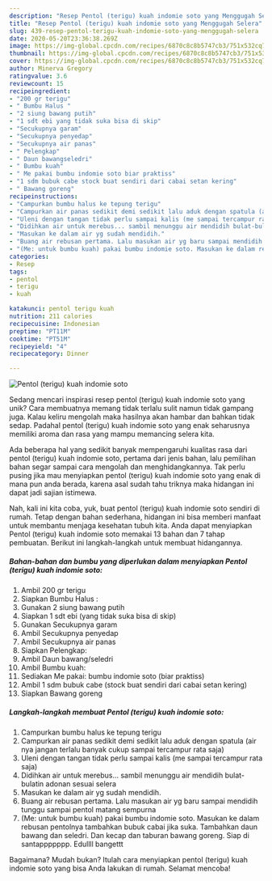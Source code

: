 ```yaml
---
description: "Resep Pentol (terigu) kuah indomie soto yang Menggugah Selera"
title: "Resep Pentol (terigu) kuah indomie soto yang Menggugah Selera"
slug: 439-resep-pentol-terigu-kuah-indomie-soto-yang-menggugah-selera
date: 2020-05-20T23:36:38.269Z
image: https://img-global.cpcdn.com/recipes/6870c8c8b5747cb3/751x532cq70/pentol-terigu-kuah-indomie-soto-foto-resep-utama.jpg
thumbnail: https://img-global.cpcdn.com/recipes/6870c8c8b5747cb3/751x532cq70/pentol-terigu-kuah-indomie-soto-foto-resep-utama.jpg
cover: https://img-global.cpcdn.com/recipes/6870c8c8b5747cb3/751x532cq70/pentol-terigu-kuah-indomie-soto-foto-resep-utama.jpg
author: Minerva Gregory
ratingvalue: 3.6
reviewcount: 15
recipeingredient:
- "200 gr terigu"
- " Bumbu Halus "
- "2 siung bawang putih"
- "1 sdt ebi yang tidak suka bisa di skip"
- "Secukupnya garam"
- "Secukupnya penyedap"
- "Secukupnya air panas"
- " Pelengkap"
- " Daun bawangseledri"
- " Bumbu kuah"
- " Me pakai bumbu indomie soto biar praktiss"
- "1 sdm bubuk cabe stock buat sendiri dari cabai setan kering"
- " Bawang goreng"
recipeinstructions:
- "Campurkan bumbu halus ke tepung terigu"
- "Campurkan air panas sedikit demi sedikit lalu aduk dengan spatula (air nya jangan terlalu banyak cukup sampai tercampur rata saja)"
- "Uleni dengan tangan tidak perlu sampai kalis (me sampai tercampur rata saja)"
- "Didihkan air untuk merebus... sambil menunggu air mendidih bulat-bulatin adonan sesuai selera"
- "Masukan ke dalam air yg sudah mendidih."
- "Buang air rebusan pertama. Lalu masukan air yg baru sampai mendidih tunggu sampai pentol matang sempurna"
- "(Me: untuk bumbu kuah) pakai bumbu indomie soto. Masukan ke dalam rebusan pentolnya tambahkan bubuk cabai jika suka. Tambahkan daun bawang dan seledri. Dan kecap dan taburan bawang goreng. Siap di santappppppp. Edullll bangettt"
categories:
- Resep
tags:
- pentol
- terigu
- kuah

katakunci: pentol terigu kuah 
nutrition: 211 calories
recipecuisine: Indonesian
preptime: "PT11M"
cooktime: "PT51M"
recipeyield: "4"
recipecategory: Dinner

---
```



![Pentol (terigu) kuah indomie soto](https://img-global.cpcdn.com/recipes/6870c8c8b5747cb3/751x532cq70/pentol-terigu-kuah-indomie-soto-foto-resep-utama.jpg)

Sedang mencari inspirasi resep pentol (terigu) kuah indomie soto yang unik? Cara membuatnya memang tidak terlalu sulit namun tidak gampang juga. Kalau keliru mengolah maka hasilnya akan hambar dan bahkan tidak sedap. Padahal pentol (terigu) kuah indomie soto yang enak seharusnya memiliki aroma dan rasa yang mampu memancing selera kita.



Ada beberapa hal yang sedikit banyak mempengaruhi kualitas rasa dari pentol (terigu) kuah indomie soto, pertama dari jenis bahan, lalu pemilihan bahan segar sampai cara mengolah dan menghidangkannya. Tak perlu pusing jika mau menyiapkan pentol (terigu) kuah indomie soto yang enak di mana pun anda berada, karena asal sudah tahu triknya maka hidangan ini dapat jadi sajian istimewa.


Nah, kali ini kita coba, yuk, buat pentol (terigu) kuah indomie soto sendiri di rumah. Tetap dengan bahan sederhana, hidangan ini bisa memberi manfaat untuk membantu menjaga kesehatan tubuh kita. Anda dapat menyiapkan Pentol (terigu) kuah indomie soto memakai 13 bahan dan 7 tahap pembuatan. Berikut ini langkah-langkah untuk membuat hidangannya.

<!--inarticleads1-->

##### Bahan-bahan dan bumbu yang diperlukan dalam menyiapkan Pentol (terigu) kuah indomie soto:

1. Ambil 200 gr terigu
1. Siapkan  Bumbu Halus :
1. Gunakan 2 siung bawang putih
1. Siapkan 1 sdt ebi (yang tidak suka bisa di skip)
1. Gunakan Secukupnya garam
1. Ambil Secukupnya penyedap
1. Ambil Secukupnya air panas
1. Siapkan  Pelengkap:
1. Ambil  Daun bawang/seledri
1. Ambil  Bumbu kuah:
1. Sediakan  Me pakai: bumbu indomie soto (biar praktiss)
1. Ambil 1 sdm bubuk cabe (stock buat sendiri dari cabai setan kering)
1. Siapkan  Bawang goreng




<!--inarticleads2-->

##### Langkah-langkah membuat Pentol (terigu) kuah indomie soto:

1. Campurkan bumbu halus ke tepung terigu
1. Campurkan air panas sedikit demi sedikit lalu aduk dengan spatula (air nya jangan terlalu banyak cukup sampai tercampur rata saja)
1. Uleni dengan tangan tidak perlu sampai kalis (me sampai tercampur rata saja)
1. Didihkan air untuk merebus... sambil menunggu air mendidih bulat-bulatin adonan sesuai selera
1. Masukan ke dalam air yg sudah mendidih.
1. Buang air rebusan pertama. Lalu masukan air yg baru sampai mendidih tunggu sampai pentol matang sempurna
1. (Me: untuk bumbu kuah) pakai bumbu indomie soto. Masukan ke dalam rebusan pentolnya tambahkan bubuk cabai jika suka. Tambahkan daun bawang dan seledri. Dan kecap dan taburan bawang goreng. Siap di santappppppp. Edullll bangettt




Bagaimana? Mudah bukan? Itulah cara menyiapkan pentol (terigu) kuah indomie soto yang bisa Anda lakukan di rumah. Selamat mencoba!
